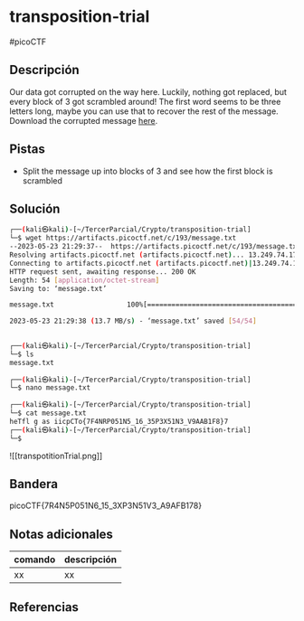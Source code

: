 # transposition-trial
#picoCTF 
## Descripción
Our data got corrupted on the way here. Luckily, nothing got replaced, but every block of 3 got scrambled around! The first word seems to be three letters long, maybe you can use that to recover the rest of the message. Download the corrupted message [here](https://artifacts.picoctf.net/c/193/message.txt).

## Pistas 
+ Split the message up into blocks of 3 and see how the first block is scrambled

## Solución
```bash
┌──(kali㉿kali)-[~/TercerParcial/Crypto/transposition-trial]
└─$ wget https://artifacts.picoctf.net/c/193/message.txt                                           
--2023-05-23 21:29:37--  https://artifacts.picoctf.net/c/193/message.txt
Resolving artifacts.picoctf.net (artifacts.picoctf.net)... 13.249.74.17, 13.249.74.56, 13.249.74.22, ...
Connecting to artifacts.picoctf.net (artifacts.picoctf.net)|13.249.74.17|:443... connected.
HTTP request sent, awaiting response... 200 OK
Length: 54 [application/octet-stream]
Saving to: ‘message.txt’

message.txt                  100%[==============================================>]      54  --.-KB/s    in 0s      

2023-05-23 21:29:38 (13.7 MB/s) - ‘message.txt’ saved [54/54]

                                                                                                                    
┌──(kali㉿kali)-[~/TercerParcial/Crypto/transposition-trial]
└─$ ls
message.txt
                                                                                                                    
┌──(kali㉿kali)-[~/TercerParcial/Crypto/transposition-trial]
└─$ nano message.txt
                                                                                                                    
┌──(kali㉿kali)-[~/TercerParcial/Crypto/transposition-trial]
└─$ cat message.txt
heTfl g as iicpCTo{7F4NRP051N5_16_35P3X51N3_V9AAB1F8}7                                                                                                                    
┌──(kali㉿kali)-[~/TercerParcial/Crypto/transposition-trial]
└─$ 
```
![[transpotitionTrial.png]]
## Bandera
picoCTF{7R4N5P051N6_15_3XP3N51V3_A9AFB178}

## Notas adicionales
| comando | descripción |
|------------|---------------|
| xx | xx |

## Referencias
